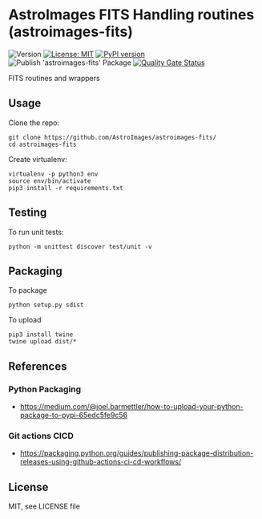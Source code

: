 AstroImages FITS Handling routines (astroimages-fits)
=================================
![Version](https://img.shields.io/badge/version-0.2.3-blue.svg?cacheSeconds=2592000)
[![License: MIT](https://img.shields.io/badge/License-MIT-yellow.svg)](#)
[![PyPI version](https://badge.fury.io/py/astroimages-fits.svg)](https://badge.fury.io/py/astroimages-fits)
![Publish 'astroimages-fits' Package](https://github.com/AstroImages/astroimages-fits/workflows/Publish%20'astroimages-fits'%20Package/badge.svg)
[![Quality Gate Status](https://sonarcloud.io/api/project_badges/measure?project=AstroImages_astroimages-fits&metric=alert_status)](https://sonarcloud.io/dashboard?id=AstroImages_astroimages-fits)

FITS routines and wrappers


Usage
-----

Clone the repo:

    git clone https://github.com/AstroImages/astroimages-fits/
    cd astroimages-fits

Create virtualenv:

    virtualenv -p python3 env
    source env/bin/activate
    pip3 install -r requirements.txt


## Testing

To run unit tests:

    python -m unittest discover test/unit -v


## Packaging

To package
    
    python setup.py sdist

To upload

    pip3 install twine
    twine upload dist/*


## References

### Python Packaging
- https://medium.com/@joel.barmettler/how-to-upload-your-python-package-to-pypi-65edc5fe9c56

### Git actions CICD
- https://packaging.python.org/guides/publishing-package-distribution-releases-using-github-actions-ci-cd-workflows/

License
-------

MIT, see LICENSE file


